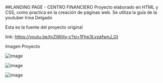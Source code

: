 ##LANDING PAGE - CENTRO FINANCIERO
Proyecto elaborado en HTML y CSS, como practica en la creación de páginas web. Se utiliza la guía de la youtuber Irina Delgado

Esta es la fuente del proyecto original

link: https://youtu.be/tvZiWijlv-c?si=1Fhp3LvzafwnJ_Gt

Imagen Proyecto

![image](https://github.com/FranciscoTulkn/LandiPage-Financial/assets/88959166/29d75763-aed3-40ec-acf7-f8dd66e98e9a)

![image](https://github.com/FranciscoTulkn/LandiPage-Financial/assets/88959166/2c224d0b-3dc9-4d6e-88dc-018b18207449)

![image](https://github.com/FranciscoTulkn/LandiPage-Financial/assets/88959166/b5930c91-80e5-4470-8d92-dc18ead65cfd)


